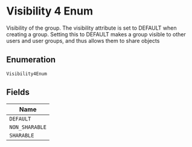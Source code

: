 
# Visibility 4 Enum

Visibility of the group. The visibility attribute is set to DEFAULT when creating a group. Setting this to DEFAULT makes a group visible to other users and user groups, and thus allows them to share objects

## Enumeration

`Visibility4Enum`

## Fields

| Name |
|  --- |
| `DEFAULT` |
| `NON_SHARABLE` |
| `SHARABLE` |

